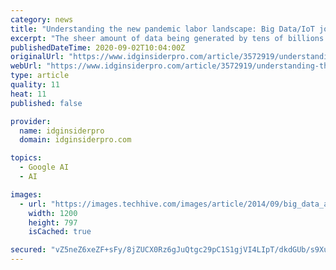 ```yaml
---
category: news
title: "Understanding the new pandemic labor landscape: Big Data/IoT jobs, pay, skills and certifications"
excerpt: "The sheer amount of data being generated by tens of billions of connected devices has made big data/Internet of Things jobs a hot commodity now and for decades to come. Here's what you need to know to capitalize on it."
publishedDateTime: 2020-09-02T10:04:00Z
originalUrl: "https://www.idginsiderpro.com/article/3572919/understanding-the-new-pandemic-labor-landscape-big-data-iot-jobs-pay-skills-and-certifications.html"
webUrl: "https://www.idginsiderpro.com/article/3572919/understanding-the-new-pandemic-labor-landscape-big-data-iot-jobs-pay-skills-and-certifications.html"
type: article
quality: 11
heat: 11
published: false

provider:
  name: idginsiderpro
  domain: idginsiderpro.com

topics:
  - Google AI
  - AI

images:
  - url: "https://images.techhive.com/images/article/2014/09/big_data_analytics_thinkstock_470971869-100439197-large.jpg"
    width: 1200
    height: 797
    isCached: true

secured: "vZ5neZ6xeZF+sFy/8jZUCX0Rz6gJuQtgc29pC1S1gjVI4LIpT/dkdGUb/s9XufdJwgoHTGbppj4mbeuDVWqx6P6n3FUvfFxkslTQPBsqb/919b7XQ7gPufKN2T7ahgX5NwhEgxrihxjUFPIvSR5kmz5izdvTYIObyQqehZA4HJ0TSa5CTgmnYVXUTV5/Bwpzc+bO+UV4DhEGPtKNU/v1tMP85i5oVl4pFW+nW/5AMrfCRsQWQrOTVvwaT72F8UY/4Hdm+qwpbFNI7Lk9G4ESQ4x275BY/jAaW+dEZFZs6fKGYSmUso3j57GbOoBdWkpeqv4+J+fkR+s/KhDpPTPGK3b26Y78evDH5jARNFUA+mA=;WmJhDQxn4Z1USVaxdX0cSQ=="
---
```


